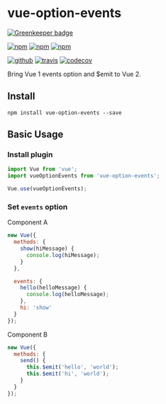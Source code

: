 # vue-option-events

[![Greenkeeper badge](https://badges.greenkeeper.io/Cweili/vue-option-events.svg)](https://greenkeeper.io/)

[![npm][npm-version]][npm]
[![npm][npm-downloads]][npm]
[![npm][npm-license]][npm]

[![github][github-issues]][github]
[![travis][travis-build]][travis]
[![codecov][codecov-svg]][codecov]

Bring Vue 1 events option and $emit to Vue 2.

## Install

```
npm install vue-option-events --save
```

## Basic Usage

### Install plugin

```js
import Vue from 'vue';
import vueOptionEvents from 'vue-option-events';

Vue.use(vueOptionEvents);
```

### Set `events` option

Component A

```js
new Vue({
  methods: {
    show(hiMessage) {
      console.log(hiMessage);
    }
  },

  events: {
    hello(helloMessage) {
      console.log(helloMessage);
    },
    hi: 'show'
  }
});
```

Component B

```js
new Vue({
  methods: {
    send() {
      this.$emit('hello', 'world');
      this.$emit('hi', 'world');
    }
  }
});
```

[npm]: https://www.npmjs.com/package/vue-option-events
[npm-version]: https://img.shields.io/npm/v/vue-option-events.svg
[npm-downloads]: https://img.shields.io/npm/dt/vue-option-events.svg
[npm-license]: https://img.shields.io/npm/l/vue-option-events.svg
[github]: https://github.com/Cweili/vue-option-events
[github-issues]: https://img.shields.io/github/issues/Cweili/vue-option-events.svg
[travis]: https://travis-ci.org/Cweili/vue-option-events
[travis-build]: https://img.shields.io/travis/Cweili/vue-option-events.svg
[codecov]: https://codecov.io/gh/Cweili/vue-option-events
[codecov-svg]: https://img.shields.io/codecov/c/github/Cweili/vue-option-events.svg
